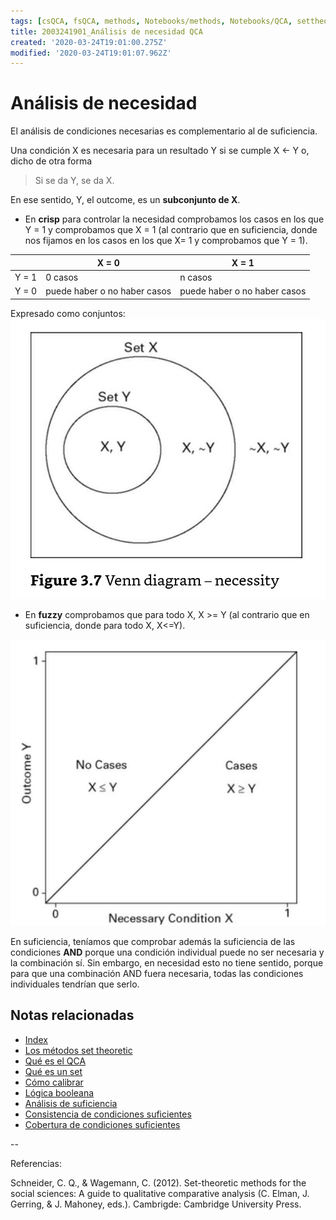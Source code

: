 ```yaml
---
tags: [csQCA, fsQCA, methods, Notebooks/methods, Notebooks/QCA, settheoretic, necessity]
title: 2003241901_Análisis de necesidad QCA
created: '2020-03-24T19:01:00.275Z'
modified: '2020-03-24T19:01:07.962Z'
---
```


# Análisis de necesidad

El análisis de condiciones necesarias es complementario al de suficiencia.

Una condición X es necesaria para un resultado Y si se cumple X ← Y o, dicho de otra forma

 > Si se da Y, se da X.

 En ese sentido, Y, el outcome, es un **subconjunto de X**.

 - En **crisp** para controlar la necesidad comprobamos los casos en los que Y = 1 y comprobamos que X = 1 (al contrario que en suficiencia, donde nos fijamos en los casos en los que X= 1 y comprobamos que Y = 1).

|       | X = 0                        |  X =  1                     |
|-------|------------------------------|-----------------------------|
|Y = 1  | 0 casos                      | n casos                     |
|Y = 0  | puede haber o no haber casos |puede haber o no haber casos |

 Expresado como conjuntos:
![necessity](./2003241901_necessity.jpg)


 - En **fuzzy** comprobamos que para todo X, X >= Y (al contrario que en suficiencia, donde para todo X, X<=Y).

![necessity](./2003241901_necessity_fuzzy.jpg)

En suficiencia, teníamos que comprobar además la suficiencia de las condiciones **AND** porque una condición individual puede no ser necesaria y la combinación sí. Sin embargo, en necesidad esto no tiene sentido, porque para que una combinación AND fuera necesaria, todas las condiciones individuales tendrían que serlo.

## Notas relacionadas

- [Index](_2003101705_index.md)
- [Los métodos set theoretic](2003212003_set_theoretic_methods.md)
- [Qué es el QCA](2003212024_qca_descripcion.md)
- [Qué es un set](2003221713_setdefinition_qca.md)
- [Cómo calibrar](2003221733_calibracion_sets.md)
- [Lógica booleana](2003231138_operaciones_boleanas.md)
- [Análisis de suficiencia](2003241628_analisissuficiencia_qca.md)
- [Consistencia de condiciones suficientes](2003280813_consistencia_qca.md)
- [Cobertura de condiciones suficientes](2003280911_covertura_solucionsuficiente.md)

--

Referencias:

Schneider, C. Q., & Wagemann, C. (2012). Set-theoretic methods for the social sciences: A guide to qualitative comparative analysis (C. Elman, J. Gerring, & J. Mahoney, eds.). Cambrigde: Cambridge University Press.